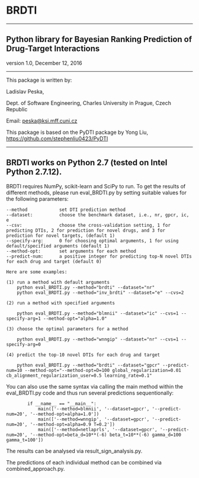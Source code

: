 # BRDTI 
--------
Python library for Bayesian Ranking Prediction of Drug-Target Interactions
--------

version 1.0, December 12, 2016

--------
This package is written by:

Ladislav Peska,

Dept. of Software Engineering, Charles University in Prague, Czech Republic

Email: peska@ksi.mff.cuni.cz

This package is based on the PyDTI package by Yong Liu,
https://github.com/stephenliu0423/PyDTI

--------
BRDTI works on Python 2.7 (tested on Intel Python 2.7.12).
--------
BRDTI requires NumPy, scikit-learn and SciPy to run.
To get the results of different methods, please run eval_BRDTI.py by setting suitable values for the following parameters:

	--method 			set DTI prediction method
	--dataset: 			choose the benchmark dataset, i.e., nr, gpcr, ic, e
	--csv:				choose the cross-validation setting, 1 for predicting DTIs, 2 for prediction for novel drugs, and 3 for prediction for novel targets, (default 1)
	--specify-arg:		0 for choosing optimal arguments, 1 for using default/specified arguments (default 1)
	--method-opt:		set arguments for each method
	--predict-num:		a positive integer for predicting top-N novel DTIs for each drug and target (default 0)
        
	Here are some examples:

	(1) run a method with default arguments
		python eval_BRDTI.py --method="brdti" --dataset="nr"
		python eval_BRDTI.py --method="inv_brdti" --dataset="e" --cvs=2

	(2) run a method with specified arguments

		python eval_BRDTI.py --method="blmnii" --dataset="ic" --cvs=1 --specify-arg=1 --method-opt="alpha=1.0"

	(3) choose the optimal parameters for a method

		python eval_BRDTI.py --method="wnngip" --dataset="nr" --cvs=1 --specify-arg=0

	(4) predict the top-10 novel DTIs for each drug and target

		python eval_BRDTI.py --method="brdti" --dataset="gpcr" --predict-num=10 --method-opt="--method-opt=D=100 global_regularization=0.01 cb_alignment_regularization_user=0.5 learning_rate=0.1"

You can also use the same syntax via calling the main method within the eval_BRDTI.py code and thus run several predictions sequentionally:

            if __name__ == "__main__":  
                main(['--method=blmnii', '--dataset=gpcr', '--predict-num=20', '--method-opt=alpha=1.0'])
                main(['--method=wnngip', '--dataset=gpcr', '--predict-num=20', '--method-opt=alpha=0.9 T=0.2'])
                main(['--method=netlaprls', '--dataset=gpcr', '--predict-num=20', '--method-opt=beta_d=10**(-6) beta_t=10**(-6) gamma_d=100 gamma_t=100'])

The results can be analysed via result_sign_analysis.py.

The predictions of each individual method can be combined via combined_approach.py.
